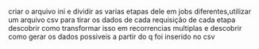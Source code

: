 criar o arquivo ini e dividir as varias etapas dele em jobs diferentes,utilizar um arquivo csv para tirar os dados de cada requisição de cada etapa
descobrir como transformar isso em recorrencias multiplas e descobrir como gerar os dados possiveis a partir do q foi inserido no csv
